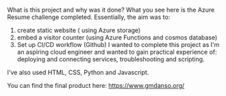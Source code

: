 What is this project and why was it done?
What you see here is the Azure Resume challenge completed. Essentially, the aim was to:
1) create static website ( using Azure storage)
2) embed a visitor counter (using Azure Functions and cosmos database)
3) Set up CI/CD workflow (Github)
I wanted to complete this project as I'm an aspiring cloud engineer and wanted to gain practical experience of: deploying and connecting services, troubleshooting and scripting.

I've also used HTML, CSS, Python and Javascript.

You can find the final product here: https://www.gmdanso.org/
